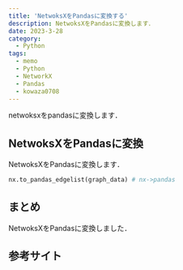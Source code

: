```yaml
---
title: 'NetwoksXをPandasに変換する'
description: NetwoksXをPandasに変換します．
date: 2023-3-28
category: 
  - Python
tags:
  - memo
  - Python
  - NetworkX
  - Pandas
  - kowaza0708
---
```

netwoksxをpandasに変換します．

<!-- https://www.hamlet-engineer.com -->
<!-- !(/image/ChordDiagram.png) -->

<!-- more -->

<ClientOnly>
  <CallInArticleAdsense />
</ClientOnly>



## NetwoksXをPandasに変換
NetwoksXをPandasに変換します．

```python
nx.to_pandas_edgelist(graph_data) # nx->pandas
```

## まとめ
NetwoksXをPandasに変換しました．

## 参考サイト


<ClientOnly>
  <CallInArticleAdsense />
</ClientOnly>




